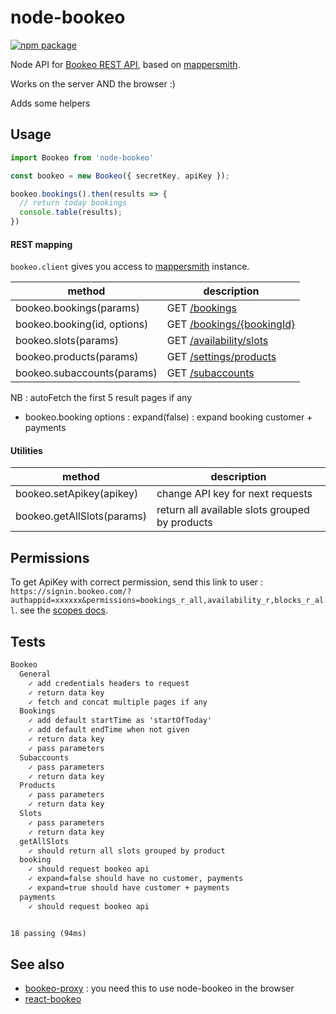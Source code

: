 # node-bookeo

[![npm package][npm-badge]][npm]


Node API for [Bookeo REST API](https://www.bookeo.com/api), based on [mappersmith](https://github.com/tulios/mappersmith).

Works on the server AND the browser :)

Adds some helpers

## Usage

```js
import Bookeo from 'node-bookeo'

const bookeo = new Bookeo({ secretKey, apiKey });

bookeo.bookings().then(results => {
  // return today bookings
  console.table(results);
})
```

#### REST mapping

`bookeo.client` gives you access to [mappersmith](https://github.com/tulios/mappersmith) instance.

method | description
----|------
bookeo.bookings(params) | GET [/bookings](https://www.bookeo.com/apiref/index.html#!/Bookings/bookings_get)
bookeo.booking(id, options) | GET [/bookings/{bookingId}](https://www.bookeo.com/apiref/index.html#!/Bookings/bookings_get)
bookeo.slots(params) | GET [/availability/slots](https://www.bookeo.com/apiref/index.html#!/Availability/availability_slots_get)
bookeo.products(params) | GET [/settings/products](https://www.bookeo.com/apiref/index.html#!/Settings/settings_products_get)
bookeo.subaccounts(params) | GET [/subaccounts](https://www.bookeo.com/apiref/index.html#!/Subaccounts/subaccounts_get)

NB :  autoFetch the first 5 result pages if any

 - bookeo.booking options : expand(false) : expand booking customer + payments

#### Utilities

method | description
----|------
bookeo.setApikey(apikey) | change API key for next requests
bookeo.getAllSlots(params) | return all available slots grouped by products



## Permissions

To get ApiKey with correct permission, send this link to user : `https://signin.bookeo.com/?authappid=xxxxxx&permissions=bookings_r_all,availability_r,blocks_r_all`. see the [scopes docs](https://www.bookeo.com/api/setup).

## Tests

```txt
Bookeo
  General
    ✓ add credentials headers to request
    ✓ return data key
    ✓ fetch and concat multiple pages if any
  Bookings
    ✓ add default startTime as 'startOfToday'
    ✓ add default endTime when not given
    ✓ return data key
    ✓ pass parameters
  Subaccounts
    ✓ pass parameters
    ✓ return data key
  Products
    ✓ pass parameters
    ✓ return data key
  Slots
    ✓ pass parameters
    ✓ return data key
  getAllSlots
    ✓ should return all slots grouped by product
  booking
    ✓ should request bookeo api
    ✓ expand=false should have no customer, payments
    ✓ expand=true should have customer + payments
  payments
    ✓ should request bookeo api


18 passing (94ms)

```

## See also

 - [bookeo-proxy](http://github.com/revolunet/bookeo-proxy) : you need this to use node-bookeo in the browser
 - [react-bookeo](http://github.com/revolunet/react-bookeo)


[npm-badge]: https://img.shields.io/npm/v/node-bookeo.png?style=flat-square
[npm]: https://www.npmjs.org/package/node-bookeo
